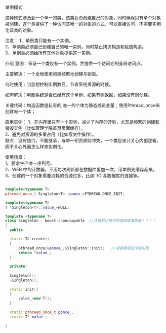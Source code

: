 
单例模式  

这种模式涉及到一个单一的类，该类负责创建自己的对象，同时确保只有单个对象被创建。这个类提供了一种访问其唯一的对象的方式，可以直接访问，不需要实例化该类的对象。  

注意：
1、单例类只能有一个实例。    
2、单例类必须自己创建自己的唯一实例，同时禁止拷贝构造和赋值构造。    
3、单例类必须给所有其他对象提供这一实例。    

介绍
意图：保证一个类仅有一个实例，并提供一个访问它的全局访问点。  

主要解决：一个全局使用的类频繁地创建与销毁。  

何时使用：当您想控制实例数目，节省系统资源的时候。    

如何解决：判断系统是否已经有这个单例，如果有则返回，如果没有则创建。    

关键代码：构造函数是私有的;唯一的个体为静态成员变量；使用Pthread_once来创建唯一个体；      

应用实例：
1、在内存里只有一个实例，减少了内存的开销，尤其是频繁的创建和销毁实例（比如管理学院首页页面缓存）。  
2、避免对资源的多重占用（比如写文件操作）。  
缺点：没有接口，不能继承，与单一职责原则冲突，一个类应该只关心内部逻辑，而不关心外面怎么样来实例化。  

使用场景：  
1、要求生产唯一序列号。  
2、WEB 中的计数器，不用每次刷新都在数据库里加一次，用单例先缓存起来。  
3、创建的一个对象需要消耗的资源过多，比如 I/O 与数据库的连接等。  

```c++

template<typename T>
pthread_once_t Singleton<T>::ponce_=PTHREAD_ONCE_INIT;

template<typename T>
T *Singleton<T>::value_=NULL;

template <typename T>
class Singleton : boost::noncopyable  //注意禁止拷贝构造和赋值构造！！！！
{
  public:

  static T& create()
  {
      pthread_once(&ponce_,&Singleton::init);   //或者使用互斥锁实现  
      return *value_; 
  }
  
  private:
  
  Singleton();
  ~Singleton();
  
  static init()
  {
      value_=new T();
  }
  
  static pthread_once_t ponce_;
  static T* value_;
  
}
```
